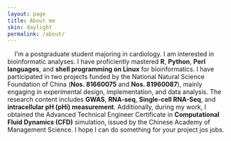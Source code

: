 ```yaml
---
layout: page
title: About me
skin: daylight
permalink: /about/
---
```

&nbsp; &nbsp; I'm a postgraduate student majoring in cardiology. I am interested in bioinformatic analyses. I have proficiently mastered **R**, **Python**, **Perl languages**, and **shell programming on Linux** for bioinformatics. I have participated in two projects funded by the National Natural Science Foundation of China (**Nos. 81660075** and **Nos. 81960087**), mainly engaging in experimental design, implementation, and data analysis. The research content includes **GWAS**, **RNA-seq**, **Single-cell RNA-Seq**, and **intracellular pH (pHi) measurement**. Additionally, during my work, I obtained the Advanced Technical Engineer Certificate in **Computational Fluid Dynamics (CFD)** simulation, issued by the Chinese Academy of Management Science. I hope I can do something for your project jos jobs.


